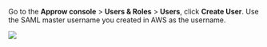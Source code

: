 <IntegrationDetailCard :title="`Add the user in ${$localeConfig.brandName}`">

Go to the **Approw console** > **Users & Roles** > **Users**, click **Create User**.  Use the SAML master username you created in AWS as the username.

![](~@imagesZhCn/integration/aws-kibana/4-1.png)

</IntegrationDetailCard>
